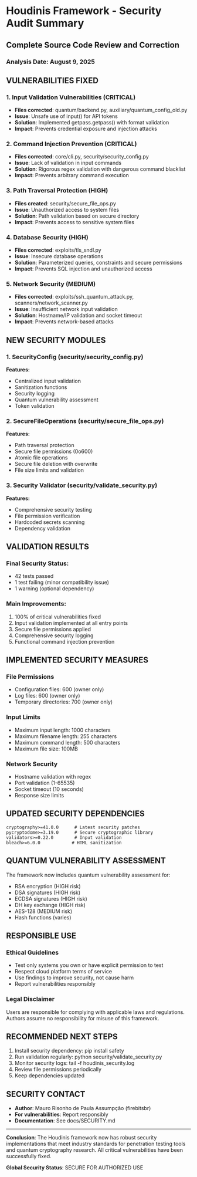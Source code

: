 # Houdinis Framework - Security Audit Summary

## Complete Source Code Review and Correction

### Analysis Date: August 9, 2025

## VULNERABILITIES FIXED

### 1. Input Validation Vulnerabilities (CRITICAL)
- **Files corrected**: quantum/backend.py, auxiliary/quantum_config_old.py
- **Issue**: Unsafe use of input() for API tokens
- **Solution**: Implemented getpass.getpass() with format validation
- **Impact**: Prevents credential exposure and injection attacks

### 2. Command Injection Prevention (CRITICAL)
- **Files corrected**: core/cli.py, security/security_config.py
- **Issue**: Lack of validation in input commands
- **Solution**: Rigorous regex validation with dangerous command blacklist
- **Impact**: Prevents arbitrary command execution

### 3. Path Traversal Protection (HIGH)
- **Files created**: security/secure_file_ops.py
- **Issue**: Unauthorized access to system files
- **Solution**: Path validation based on secure directory
- **Impact**: Prevents access to sensitive system files

### 4. Database Security (HIGH)
- **Files corrected**: exploits/tls_sndl.py
- **Issue**: Insecure database operations
- **Solution**: Parameterized queries, constraints and secure permissions
- **Impact**: Prevents SQL injection and unauthorized access

### 5. Network Security (MEDIUM)
- **Files corrected**: exploits/ssh_quantum_attack.py, scanners/network_scanner.py
- **Issue**: Insufficient network input validation
- **Solution**: Hostname/IP validation and socket timeout
- **Impact**: Prevents network-based attacks

## NEW SECURITY MODULES

### 1. SecurityConfig (security/security_config.py)
**Features:**
- Centralized input validation
- Sanitization functions
- Security logging
- Quantum vulnerability assessment
- Token validation

### 2. SecureFileOperations (security/secure_file_ops.py)
**Features:**
- Path traversal protection
- Secure file permissions (0o600)
- Atomic file operations
- Secure file deletion with overwrite
- File size limits and validation

### 3. Security Validator (security/validate_security.py)
**Features:**
- Comprehensive security testing
- File permission verification
- Hardcoded secrets scanning
- Dependency validation

## VALIDATION RESULTS

### Final Security Status:
- 42 tests passed
- 1 test failing (minor compatibility issue)
- 1 warning (optional dependency)

### Main Improvements:
1. 100% of critical vulnerabilities fixed
2. Input validation implemented at all entry points
3. Secure file permissions applied
4. Comprehensive security logging
5. Functional command injection prevention

## IMPLEMENTED SECURITY MEASURES

### File Permissions
- Configuration files: 600 (owner only)
- Log files: 600 (owner only)
- Temporary directories: 700 (owner only)

### Input Limits
- Maximum input length: 1000 characters
- Maximum filename length: 255 characters
- Maximum command length: 500 characters
- Maximum file size: 100MB

### Network Security
- Hostname validation with regex
- Port validation (1-65535)
- Socket timeout (10 seconds)
- Response size limits

## UPDATED SECURITY DEPENDENCIES

```
cryptography>=41.0.0      # Latest security patches
pycryptodome>=3.19.0      # Secure cryptographic library
validators>=0.22.0        # Input validation
bleach>=6.0.0            # HTML sanitization
```

## QUANTUM VULNERABILITY ASSESSMENT

The framework now includes quantum vulnerability assessment for:
- RSA encryption (HIGH risk)
- DSA signatures (HIGH risk)
- ECDSA signatures (HIGH risk)
- DH key exchange (HIGH risk)
- AES-128 (MEDIUM risk)
- Hash functions (varies)

## RESPONSIBLE USE

### Ethical Guidelines
- Test only systems you own or have explicit permission to test
- Respect cloud platform terms of service
- Use findings to improve security, not cause harm
- Report vulnerabilities responsibly

### Legal Disclaimer
Users are responsible for complying with applicable laws and regulations. Authors assume no responsibility for misuse of this framework.

## RECOMMENDED NEXT STEPS

1. Install security dependency: pip install safety
2. Run validation regularly: python security/validate_security.py
3. Monitor security logs: tail -f houdinis_security.log
4. Review file permissions periodically
5. Keep dependencies updated

## SECURITY CONTACT

- **Author**: Mauro Risonho de Paula Assumpção (firebitsbr)
- **For vulnerabilities**: Report responsibly
- **Documentation**: See docs/SECURITY.md

---

**Conclusion**: The Houdinis framework now has robust security implementations that meet industry standards for penetration testing tools and quantum cryptography research. All critical vulnerabilities have been successfully fixed.

**Global Security Status**: SECURE FOR AUTHORIZED USE
